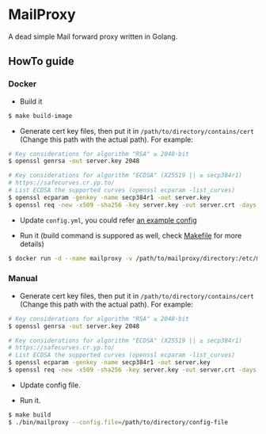 # MailProxy

A dead simple Mail forward proxy written in Golang.

## HowTo guide

### Docker

- Build it

```bash
$ make build-image
```

- Generate cert key files, then put it in `/path/to/directory/contains/cert` (Change this path with the actual path). For example:

```bash
# Key considerations for algorithm "RSA" ≥ 2048-bit
$ openssl genrsa -out server.key 2048

# Key considerations for algorithm "ECDSA" (X25519 || ≥ secp384r1)
# https://safecurves.cr.yp.to/
# List ECDSA the supported curves (openssl ecparam -list_curves)
$ openssl ecparam -genkey -name secp384r1 -out server.key
$ openssl req -new -x509 -sha256 -key server.key -out server.crt -days 3650
```

- Update `config.yml`, you could refer [an example config](./etc/config.yml)

- Run it (build command is suppored as well, check [Makefile](./Makefile) for more details)

```bash
$ docker run -d --name mailproxy -v /path/to/mailproxy/directory:/etc/mailproxy kienn26/mailproxy:latest
```

### Manual

- Generate cert key files, then put it in `/path/to/directory/contains/cert` (Change this path with the actual path). For example:

```bash
# Key considerations for algorithm "RSA" ≥ 2048-bit
$ openssl genrsa -out server.key 2048

# Key considerations for algorithm "ECDSA" (X25519 || ≥ secp384r1)
# https://safecurves.cr.yp.to/
# List ECDSA the supported curves (openssl ecparam -list_curves)
$ openssl ecparam -genkey -name secp384r1 -out server.key
$ openssl req -new -x509 -sha256 -key server.key -out server.crt -days 3650
```

- Update config file.

- Run it.

```bash
$ make build
$ ./bin/mailproxy --config.file=/path/to/directory/config-file
```
